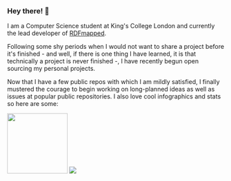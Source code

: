 ### Hey there! :elephant:

I am a Computer Science student at King's College London and currently the lead developer of [RDFmapped](https://github.com/almasen/rdf-mapped).

Following some shy periods when I would not want to share a project before it's finished - and well, if there is one thing I have learned, it is that technically a project is never finished -, I have recently begun open sourcing my personal projects.

Now that I have a few public repos with which I am mildly satisfied, I finally mustered the courage to begin working on long-planned ideas as well as issues at popular public repositories. I also love cool infographics and stats so here are some:

<div>
  <img height="140" src="https://git-readme-stats.vercel.app/api?username=almasen&count_private=true&show_icons=true&include_all_commits=true&hide=stars,contribs&theme=calm&cache_seconds=1800" />
  <img src="https://git-readme-stats.vercel.app/api/top-langs/?username=almasen&layout=compact&theme=calm&langs_count=4&cache_seconds=1800" />
</div>
